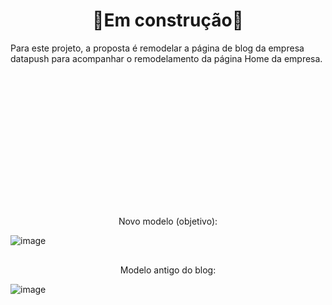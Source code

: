 <h1 align="center"> 🚧Em construção🚧 </h1>

Para este projeto, a proposta é remodelar a página de blog da empresa datapush para acompanhar o remodelamento da página Home da empresa.

<div class="demo-gif" align="center">
  <img height="200" scr="">
</div>

##

<p align="center">Novo modelo (objetivo):
  
![image](https://user-images.githubusercontent.com/95381800/150143632-5db727f3-2375-487f-b135-2e818a81733a.png)
</p>

##

<p align="center">Modelo antigo do blog:
  
![image](https://user-images.githubusercontent.com/95381800/150143921-04b65c6c-1136-4c00-aee9-adc0977cc030.png)
</p>
